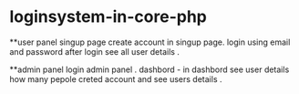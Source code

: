 # loginsystem-in-core-php

**user panel
singup page create account in singup page.
login using email and password after login see all user details .

**admin panel 
login admin panel .
dashbord - in dashbord see user details how many pepole creted account and see users details .
